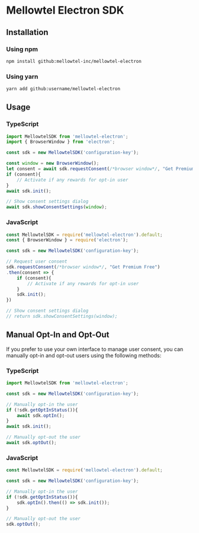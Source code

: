 # Mellowtel Electron SDK

## Installation

### Using npm

```sh
npm install github:mellowtel-inc/mellowtel-electron
```

### Using yarn
```sh
yarn add github:username/mellowtel-electron
```

## Usage

### TypeScript
```ts
import MellowtelSDK from 'mellowtel-electron';
import { BrowserWindow } from 'electron';

const sdk = new MellowtelSDK('configuration-key');

const window = new BrowserWindow();
let consent = await sdk.requestConsent(/*browser window*/, "Get Premium Free");
if (consent){
    // Activate if any rewards for opt-in user
}
await sdk.init();

// Show consent settings dialog
await sdk.showConsentSettings(window);
```

### JavaScript

```js
const MellowtelSDK = require('mellowtel-electron').default;
const { BrowserWindow } = require('electron');

const sdk = new MellowtelSDK('configuration-key');

// Request user consent
sdk.requestConsent(/*browser window*/, "Get Premium Free")
.then(consent => {
    if (consent){
        // Activate if any rewards for opt-in user
    } 
    sdk.init();
})

// Show consent settings dialog
// return sdk.showConsentSettings(window);
```

## Manual Opt-In and Opt-Out

If you prefer to use your own interface to manage user consent, you can manually opt-in and opt-out users using the following methods:

### TypeScript
```ts
import MellowtelSDK from 'mellowtel-electron';

const sdk = new MellowtelSDK('configuration-key');

// Manually opt-in the user
if (!sdk.getOptInStatus()){
    await sdk.optIn();
}
await sdk.init();

// Manually opt-out the user
await sdk.optOut();
```

### JavaScript
```js
const MellowtelSDK = require('mellowtel-electron').default;

const sdk = new MellowtelSDK('configuration-key');

// Manually opt-in the user
if (!sdk.getOptInStatus()){
    sdk.optIn().then(() => sdk.init());
}

// Manually opt-out the user
sdk.optOut();
```